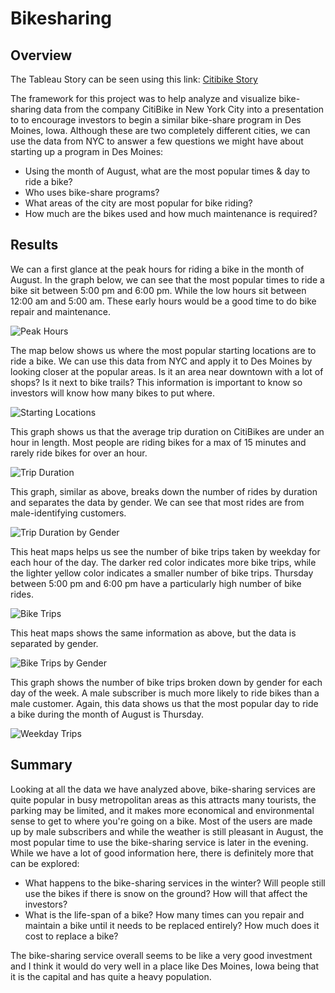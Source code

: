 # Bikesharing

## Overview
The Tableau Story can be seen using this link: [Citibike Story](https://public.tableau.com/app/profile/rylee.jensen/viz/CitibikeStory_16415800647770/CitibikeStory?publish=yes)

The framework for this project was to help analyze and visualize bike-sharing data from the company CitiBike in New York City into a presentation to to encourage investors to begin a similar bike-share program in Des Moines, Iowa. Although these are two completely different cities, we can use the data from NYC to answer a few questions we might have about starting up a program in Des Moines:
  - Using the month of August, what are the most popular times & day to ride a bike?
  - Who uses bike-share programs?
  - What areas of the city are most popular for bike riding?
  - How much are the bikes used and how much maintenance is required?
 
## Results
We can a first glance at the peak hours for riding a bike in the month of August. In the graph below, we can see that the most popular times to ride a bike sit between 5:00 pm and 6:00 pm. While the low hours sit between 12:00 am and 5:00 am. These early hours would be a good time to do bike repair and maintenance.

![Peak Hours](https://github.com/RyleeJensen/Bikesharing/blob/main/Images/Peak_Hours.png)

The map below shows us where the most popular starting locations are to ride a bike. We can use this data from NYC and apply it to Des Moines by looking closer at the popular areas. Is it an area near downtown with a lot of shops? Is it next to bike trails? This information is important to know so investors will know how many bikes to put where.

![Starting Locations](https://github.com/RyleeJensen/Bikesharing/blob/main/Images/Starting_Locations.png)

This graph shows us that the average trip duration on CitiBikes are under an hour in length. Most people are riding bikes for a max of 15 minutes and rarely ride bikes for over an hour.

![Trip Duration](https://github.com/RyleeJensen/Bikesharing/blob/main/Images/Average_Trip_Duration.png)

This graph, similar as above, breaks down the number of rides by duration and separates the data by gender. We can see that most rides are from male-identifying customers.

![Trip Duration by Gender](https://github.com/RyleeJensen/Bikesharing/blob/main/Images/Trip_Duration_Gender.png)

This heat maps helps us see the number of bike trips taken by weekday for each hour of the day. The darker red color indicates more bike trips, while the lighter yellow color indicates a smaller number of bike trips. Thursday between 5:00 pm and 6:00 pm have a particularly high number of bike rides.

![Bike Trips](https://github.com/RyleeJensen/Bikesharing/blob/main/Images/Number_BikeTrips.png)

This heat maps shows the same information as above, but the data is separated by gender.

![Bike Trips by Gender](https://github.com/RyleeJensen/Bikesharing/blob/main/Images/BikeTrips_Gender.png)

This graph shows the number of bike trips broken down by gender for each day of the week. A male subscriber is much more likely to ride bikes than a male customer. Again, this data shows us that the most popular day to ride a bike during the month of August is Thursday.

![Weekday Trips](https://github.com/RyleeJensen/Bikesharing/blob/main/Images/Trips_Weekday.png)

## Summary
Looking at all the data we have analyzed above, bike-sharing services are quite popular in busy metropolitan areas as this attracts many tourists, the parking may be limited, and it makes more economical and environmental sense to get to where you're going on a bike. Most of the users are made up by male subscribers and while the weather is still pleasant in August, the most popular time to use the bike-sharing service is later in the evening. While we have a lot of good information here, there is definitely more that can be explored:
  - What happens to the bike-sharing services in the winter? Will people still use the bikes if there is snow on the ground? How will that affect the investors?
  - What is the life-span of a bike? How many times can you repair and maintain a bike until it needs to be replaced entirely? How much does it cost to replace a bike?

The bike-sharing service overall seems to be like a very good investment and I think it would do very well in a place like Des Moines, Iowa being that it is the capital and has quite a heavy population.


